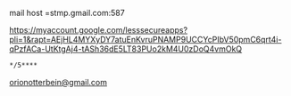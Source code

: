 
mail host =stmp.gmail.com:587 



https://myaccount.google.com/lesssecureapps?pli=1&rapt=AEjHL4MYXyDY7atuEnKvruPNAMP9UCCYcPIbV50pmC6qrt4i-qPzfACa-UtKtgAj4-tASh36dE5LT83PUo2kM4U0zDoQ4vmOkQ

  ```sh
  */5****
  ```


orionotterbein@gmail.com
